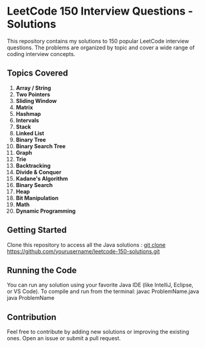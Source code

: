# LeetCode 150 Interview Questions - Solutions

This repository contains my solutions to 150 popular LeetCode interview questions. The problems are organized by topic and cover a wide range of coding interview concepts.

## Topics Covered

1. **Array / String**
2. **Two Pointers**
3. **Sliding Window**
4. **Matrix**
5. **Hashmap**
6. **Intervals**
7. **Stack**
8. **Linked List**
9. **Binary Tree**
10. **Binary Search Tree**
11. **Graph**
12. **Trie**
13. **Backtracking**
14. **Divide & Conquer**
15. **Kadane's Algorithm**
16. **Binary Search**
17. **Heap**
18. **Bit Manipulation**
19. **Math**
20. **Dynamic Programming**

## Getting Started

Clone this repository to access all the Java solutions :  [git clone https://github.com/yourusername/leetcode-150-solutions.git
](https://github.com/Brunda6/LEETCODE-Top-Interview-150-/tree/main)
## Running the Code
You can run any solution using your favorite Java IDE (like IntelliJ, Eclipse, or VS Code). To compile and run from the terminal:
    javac ProblemName.java
    java ProblemName

## Contribution
Feel free to contribute by adding new solutions or improving the existing ones. Open an issue or submit a pull request.

